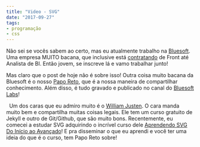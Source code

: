 ```yaml
---
title: "Video - SVG"
date: "2017-09-27"
tags: 
- programação
- css
---
```


Não sei se vocês sabem ao certo, mas eu atualmente trabalho na [Bluesoft](https://www.bluesoft.com.br/). Uma empresa MUITO bacana, que inclusive está [contratando](https://www.bluesoft.com.br/carreiras/#vagas) de Front até Analista de BI. Então jovem, se inscreve lá e vamo trabalhar junto!

Mas claro que o post de hoje não é sobre isso! Outra coisa muito bacana da Bluesoft é o nosso [Papo Reto](http://labs.bluesoft.com.br/category/papo-reto/), que é a nossa maneira de compartilhar conhecimento. Além disso, é tudo gravado e publicado no canal do [Bluesoft Labs](https://www.youtube.com/channel/UCMbi8katMCUd5JkJ3Rr0t_w)!

 
Um dos caras que eu admiro muito é o [William Justen](https://willianjusten.com.br/). O cara manda muito bem e compartilha muitas coisas legais. Ele tem um curso gratuito de Jekyll e outro de Git/Github, que são muito bons. Recentemente, eu comecei a estudar SVG adquirindo o incrível curso dele [Aprendendo SVG Do Início ao Avançado](https://www.udemy.com/aprendendo-svg-do-inicio-ao-avancado/?couponCode=SEGUIDORFIEL)! E pra disseminar o que eu aprendi e você ter uma ideia do que é o curso, tem Papo Reto sobre!

<YoutubeVideoRender video-id="7NcnVEF5cmE" />


<Signature />